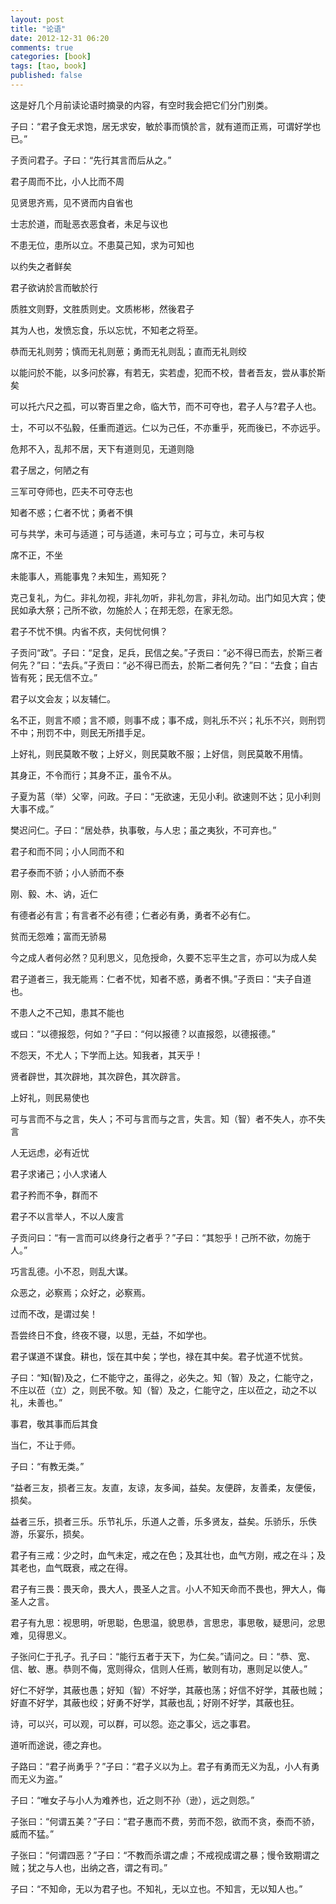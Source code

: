 ```yaml
---
layout: post
title: "论语"
date: 2012-12-31 06:20
comments: true
categories: [book]
tags: [tao, book]
published: false
---
```


这是好几个月前读论语时摘录的内容，有空时我会把它们分门别类。

子曰：“君子食无求饱，居无求安，敏於事而慎於言，就有道而正焉，可谓好学也已。”

子贡问君子。子曰：“先行其言而后从之。”

君子周而不比，小人比而不周

见贤思齐焉，见不贤而内自省也

士志於道，而耻恶衣恶食者，未足与议也

不患无位，患所以立。不患莫己知，求为可知也 

以约失之者鲜矣

君子欲讷於言而敏於行

质胜文则野，文胜质则史。文质彬彬，然後君子

其为人也，发愤忘食，乐以忘忧，不知老之将至。

恭而无礼则劳；慎而无礼则葸；勇而无礼则乱；直而无礼则绞

以能问於不能，以多问於寡，有若无，实若虚，犯而不校，昔者吾友，尝从事於斯矣

可以托六尺之孤，可以寄百里之命，临大节，而不可夺也，君子人与?君子人也。

士，不可以不弘毅，任重而道远。仁以为己任，不亦重乎，死而後已，不亦远乎。

危邦不入，乱邦不居，天下有道则见，无道则隐

君子居之，何陋之有

三军可夺师也，匹夫不可夺志也

知者不惑；仁者不忧；勇者不惧

可与共学，未可与适道；可与适道，未可与立；可与立，未可与权

席不正，不坐

未能事人，焉能事鬼？未知生，焉知死？

克己复礼，为仁。非礼勿视，非礼勿听，非礼勿言，非礼勿动。出门如见大宾；使民如承大祭；己所不欲，勿施於人；在邦无怨，在家无怨。

君子不忧不惧。内省不疚，夫何忧何惧？

子贡问“政”。子曰：“足食，足兵，民信之矣。”子贡曰：“必不得已而去，於斯三者何先？”曰：“去兵。”子贡曰：“必不得已而去，於斯二者何先？”曰：“去食；自古皆有死；民无信不立。”

君子以文会友；以友辅仁。

名不正，则言不顺；言不顺，则事不成；事不成，则礼乐不兴；礼乐不兴，则刑罚不中；刑罚不中，则民无所措手足。

上好礼，则民莫敢不敬；上好义，则民莫敢不服；上好信，则民莫敢不用情。

其身正，不令而行；其身不正，虽令不从。

子夏为莒（举）父宰，问政。子曰：“无欲速，无见小利。欲速则不达；见小利则大事不成。”

樊迟问仁。子曰：“居处恭，执事敬，与人忠；虽之夷狄，不可弃也。”

君子和而不同；小人同而不和

君子泰而不骄；小人骄而不泰

刚、毅、木、讷，近仁

有德者必有言；有言者不必有德；仁者必有勇，勇者不必有仁。

贫而无怨难；富而无骄易

今之成人者何必然？见利思义，见危授命，久要不忘平生之言，亦可以为成人矣

君子道者三，我无能焉：仁者不忧，知者不惑，勇者不惧。”子贡曰：“夫子自道也。

不患人之不己知，患其不能也

或曰：“以德报怨，何如？”子曰：“何以报德？以直报怨，以德报德。”

不怨天，不尤人；下学而上达。知我者，其天乎！

贤者辟世，其次辟地，其次辟色，其次辟言。

上好礼，则民易使也

可与言而不与之言，失人；不可与言而与之言，失言。知（智）者不失人，亦不失言

人无远虑，必有近忧

君子求诸己；小人求诸人

君子矜而不争，群而不

君子不以言举人，不以人废言

子贡问曰：“有一言而可以终身行之者乎？”子曰：“其恕乎！己所不欲，勿施于人。”

巧言乱德。小不忍，则乱大谋。

众恶之，必察焉；众好之，必察焉。

过而不改，是谓过矣！

吾尝终日不食，终夜不寝，以思，无益，不如学也。

君子谋道不谋食。耕也，馁在其中矣；学也，禄在其中矣。君子忧道不忧贫。

子曰：“知(智)及之，仁不能守之，虽得之，必失之。知（智）及之，仁能守之，不庄以莅（立）之，则民不敬。知（智）及之，仁能守之，庄以莅之，动之不以礼，未善也。” 

事君，敬其事而后其食

当仁，不让于师。

子曰：“有教无类。”

“益者三友，损者三友。友直，友谅，友多闻，益矣。友便辟，友善柔，友便佞，损矣。

益者三乐，损者三乐。乐节礼乐，乐道人之善，乐多贤友，益矣。乐骄乐，乐佚游，乐宴乐，损矣。

君子有三戒：少之时，血气未定，戒之在色；及其壮也，血气方刚，戒之在斗；及其老也，血气既衰，戒之在得。

君子有三畏：畏天命，畏大人，畏圣人之言。小人不知天命而不畏也，狎大人，侮圣人之言。

君子有九思：视思明，听思聪，色思温，貌思恭，言思忠，事思敬，疑思问，忿思难，见得思义。

子张问仁于孔子。孔子曰：“能行五者于天下，为仁矣。”请问之。曰：“恭、宽、信、敏、惠。恭则不侮，宽则得众，信则人任焉，敏则有功，惠则足以使人。”

好仁不好学，其蔽也愚；好知（智）不好学，其蔽也荡；好信不好学，其蔽也贼；好直不好学，其蔽也绞；好勇不好学，其蔽也乱；好刚不好学，其蔽也狂。

诗，可以兴，可以观，可以群，可以怨。迩之事父，远之事君。

道听而途说，德之弃也。

子路曰：“君子尚勇乎？”子曰：“君子义以为上。君子有勇而无义为乱，小人有勇而无义为盗。”

子曰：“唯女子与小人为难养也，近之则不孙（逊），远之则怨。”

子张曰：“何谓五美？”子曰：“君子惠而不费，劳而不怨，欲而不贪，泰而不骄，威而不猛。”

子张曰：“何谓四恶？”子曰：“不教而杀谓之虐；不戒视成谓之暴；慢令致期谓之贼；犹之与人也，出纳之吝，谓之有司。”

子曰：“不知命，无以为君子也。不知礼，无以立也。不知言，无以知人也。”

